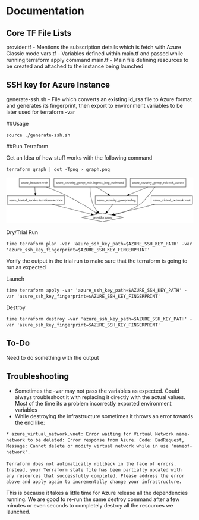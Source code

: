 # Documentation

## Core TF File Lists
provider.tf - Mentions the subscription details which is fetch with Azure Classic mode
vars.tf - Variables defined within main.tf and passed while running terraform apply command
main.tf - Main file defining resources to be created and attached to the instance being launched

## SSH key for Azure Instance

generate-ssh.sh - File which converts an existing id_rsa file to Azure format and generates its fingerprint, then export to environment variables to be later used for terraform -var

##Usage 
````
source ./generate-ssh.sh
````

##Run Terraform

Get an Idea of how stuff works with the following command
````
terraform graph | dot -Tpng > graph.png
````
![Image](/azure-classic-linux/graph.png?raw=true "Terraform Graph")


Dry/Trial Run
````
time terraform plan -var 'azure_ssh_key_path=$AZURE_SSH_KEY_PATH' -var 'azure_ssh_key_fingerprint=$AZURE_SSH_KEY_FINGERPRINT'
````

Verify the output in the trial run to make sure that the terraform is going to run as expected

Launch
````
time terraform apply -var 'azure_ssh_key_path=$AZURE_SSH_KEY_PATH' -var 'azure_ssh_key_fingerprint=$AZURE_SSH_KEY_FINGERPRINT'
````

Destroy
````
time terraform destroy -var 'azure_ssh_key_path=$AZURE_SSH_KEY_PATH' -var 'azure_ssh_key_fingerprint=$AZURE_SSH_KEY_FINGERPRINT'
````

## To-Do

Need to do something with the output

## Troubleshooting

- Sometimes the -var may not pass the variables as expected. Could always troubleshoot it with replacing it directly with the actual values. Most of the time its a problem incorrectly exported environment variables
- While destroying the infrastructure sometimes it throws an error towards the end like:
````
* azure_virtual_network.vnet: Error waiting for Virtual Network name-network to be deleted: Error response from Azure. Code: BadRequest, Message: Cannot delete or modify virtual network while in use 'nameof-network'.

Terraform does not automatically rollback in the face of errors.
Instead, your Terraform state file has been partially updated with
any resources that successfully completed. Please address the error
above and apply again to incrementally change your infrastructure.
````
This is because it takes a little time for Azure release all the dependencies running. We are good to re-run the same destroy command after a few minutes or even seconds to completely destroy all the resources we launched.

